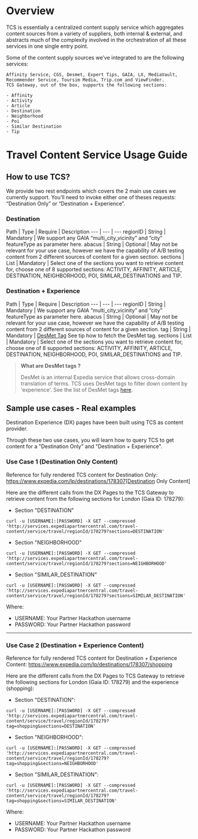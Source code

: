 # Overview

TCS is essentially a centralized content supply service which aggregates content sources from a variety of suppliers, both internal & external, and abstracts much of the complexity involved in the orchestration of all these services in one single entry point. 

Some of the content supply sources we’ve integrated to are the following services: 

```
Affinity Service, CGS, Desmet, Expert Tips, GAIA, LX, MediaVault, Recommender Service, Toursim Media, Trip.com and ViewFinder.
TCS Gateway, out of the box, supports the following sections:

- Affinity
- Activity
- Article
- Destination
- Neighborhood
- Poi
- Similar Destination
- Tip
```

# Travel Content Service Usage Guide

## How to use TCS?

We provide two rest endpoints which covers the 2 main use cases we currently support. You’ll need to invoke either one of theses requests: “Destination Only” or “Destination + Experience”.

### Destination

Path | Type | Require | Description
--- | --- | ---
regionID | String | Mandatory | We support any GAIA “multi_city_vicinity” and “city” featureType as parameter here.
abacus | String | Optional | May not be relevant for your use case, however we have the capability of A/B testing content from 2 different sources of content for a given section.
sections | List<String> | Mandatory | Select one of the sections you want to retrieve content for, choose one of 8 supported sections: ACTIVITY, AFFINITY, ARTICLE, DESTINATION, NEIGHBORHOOD, POI, SIMILAR_DESTINATIONS and TIP.


### Destination + Experience

Path | Type | Require | Description
--- | --- | ---
regionID | String | Mandatory | We support any GAIA “multi_city_vicinity” and “city” featureType as parameter here.
abacus | String | Optional | May not be relevant for your use case, however we have the capability of A/B testing content from 2 different sources of content for a given section.
tag | String | Mandatory | [DesMet Tag](https://expediaconnectivity.com/apis/other/travel-content-service-tcs/desmet.html) See tip how to fetch the DesMet tag.
sections | List<String> | Mandatory | Select one of the sections you want to retrieve content for, choose one of 8 supported sections: ACTIVITY, AFFINITY, ARTICLE, DESTINATION, NEIGHBORHOOD, POI, SIMILAR_DESTINATIONS and TIP.

>**What are DesMet tags ?**
>
>DesMet is an internal Expedia service that allows cross-domain translation of terms. TCS uses DesMet tags to filter down content by 'experience'. See the list of DesMet tags [here](https://expediaconnectivity.com/apis/other/travel-content-service-tcs/desmet.html).

## Sample use cases - Real examples

Destination Experience (DX) pages have been built using TCS as content provider.

Through these two use cases, you will learn how to query TCS to get content for a "Destination Only" and "Destination + Experience".

### Use Case 1 (Destination Only Content)

Reference for fully rendered TCS content for Destination Only: https://www.expedia.com/lp/destinations/178307[Destination Only Content]

Here are the different calls from the DX Pages to the TCS Gateway to retrieve content from the following sections for London (Gaia ID: 178279):

- Section "DESTINATION"
```
curl -u [USERNAME]:[PASSWORD] -X GET --compressed 'http://services.expediapartnercentral.com/travel-content/service/travel/regionId/178279?sections=DESTINATION'
```

- Section "NEIGHBORHOOD"
```
curl -u [USERNAME]:[PASSWORD] -X GET --compressed 'http://services.expediapartnercentral.com/travel-content/service/travel/regionId/178279?sections=NEIGHBORHOOD'
```

- Section "SIMILAR_DESTINATION"
```
curl -u [USERNAME]:[PASSWORD] -X GET --compressed 'http://services.expediapartnercentral.com/travel-content/service/travel/regionId/178279?sections=SIMILAR_DESTINATION'
```

Where:

- USERNAME: Your Partner Hackathon username
- PASSWORD: Your Partner Hackathon password


---

### Use Case 2 (Destination + Experience Content)

Reference for fully rendered TCS content for Destination + Experience Content: https://www.expedia.com/lp/destinations/178307/shopping

Here are the different calls from the DX Pages to TCS Gateway to retrieve the following sections for London (Gaia ID: 178279) and the experience (shopping):

- Section "DESTINATION":
```
curl -u [USERNAME]:[PASSWORD] -X GET --compressed 'http://services.expediapartnercentral.com/travel-content/service/travel/regionId/178279?tag=shopping&sections=DESTINATION'
```

- Section "NEIGHBORHOOD":
```
curl -u [USERNAME]:[PASSWORD] -X GET --compressed 'http://services.expediapartnercentral.com/travel-content/service/travel/regionId/178279?tag=shopping&sections=NEIGHBORHOOD'
```

- Section "SIMILAR_DESTINATION":
```
curl -u [USERNAME]:[PASSWORD] -X GET --compressed 'http://services.expediapartnercentral.com/travel-content/service/travel/regionId/178279?tag=shopping&sections=SIMILAR_DESTINATION'
```

Where:

- USERNAME: Your Partner Hackathon username
- PASSWORD: Your Partner Hackathon password
